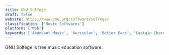 ```yaml
---
title: GNU Solfege
draft: false 
website: https://www.gnu.org/software/solfege/
classification: ['Music Softwares']
platform: ['Web']
keywords: ['Abundant Music', 'Auricular', 'Better Ears', 'Captain Chords', 'Ear Teacher', 'EarMaster', 'Guitar Pro 7', 'Harmony Improvisator', 'Helio Workstation', 'Jalmus', 'KDE Minuet', 'LenMus', 'Liquid Music', 'Meludia', 'Mixtikl', 'Modacity', 'MusicTrans', 'Odesi', 'Perfect Ear', 'Pianu', 'Solfej', 'TrebleMaker']
---
```

GNU Solfege is free music education software.
